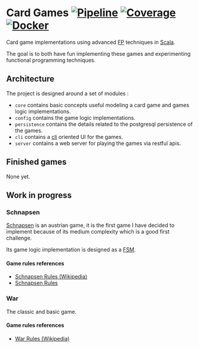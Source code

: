 # Card Games [![Pipeline](https://gitlab.com/tyoras/cards/badges/master/pipeline.svg)](https://gitlab.com/tyoras/cards/commits/master) [![Coverage](https://gitlab.com/tyoras/cards/badges/master/coverage.svg)](https://tyoras.gitlab.io/cards/coverage/) [![Docker](https://img.shields.io/badge/docker-image-blue.svg)](https://hub.docker.com/r/tyoras/cards)
Card game implementations using advanced [FP](https://en.wikipedia.org/wiki/Functional_programming) techniques in [Scala](https://www.scala-lang.org/).

The goal is to both have fun implementing these games and experimenting functional programming techniques.  

## Architecture
The project is designed around a set of modules :
- `core` contains basic concepts useful modeling a card game and games logic implementations.
- `config` contains the game logic implementations.
- `persistence` contains the details related to the postgresql persistence of the games.
- `cli` contains a [cli](https://en.wikipedia.org/wiki/Command-line_interface) oriented UI for the games.
- `server` contains a web server for playing the games via restful apis.

## Finished games
None yet.

## Work in progress
### Schnapsen
[Schnapsen](https://en.wikipedia.org/wiki/Schnapsen) is an austrian game, it is the first game I have decided to implement because of its medium complexity which is a good first challenge.

Its game logic implementation is designed as a [FSM](https://en.wikipedia.org/wiki/Finite-state_machine).
#### Game rules references
- [Schnapsen Rules (Wikipedia)](https://en.wikipedia.org/wiki/Schnapsen)
- [Schnapsen Rules](https://www.pagat.com/marriage/schnaps.html)
 
### War
The classic and basic game.
#### Game rules references
- [War Rules (Wikipedia)](https://en.wikipedia.org/wiki/War_(card_game))
